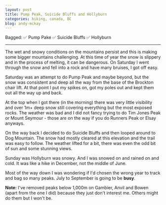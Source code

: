 ```yaml
---
layout: post
title: Pump Peak, Suicide Bluffs and Hollyburn
categories: hiking, canada, BC
blog: andy-mckay
---
```


Bagged: ✅ Pump Pake ✅ Suicide Bluffs ✅ Hollyburn 

<hr class="florished">

The wet and snowy conditions on the mountains persist and this is making some bigger mountains challenging. At this time of year the snow is slippery and in the process of melting, it can be dangerous. On Saturday I went through the snow and fell into a rock and have many bruises, I got off easy.

Saturday was an attempt to do Pump Peak and maybe beyond, but the snow was consistent and deep all the way from the base of the Brockton chair lift. At that point I put my spikes on, got my poles out and kept them out all the way up and back.

<div class="strava-embed-placeholder" data-embed-type="activity" data-embed-id="11661066707" data-style="standard"></div><script src="https://strava-embeds.com/embed.js"></script>

At the top when I got there (in the morning) there was very little visibility and over 1m+ deep snow still covering everything but the most exposed rocks. The weather was bad and I did not fancy trying to do Tim Jones Peak or Mount Seymour - those are on the way if you do Runners Peak or Elsay anyways.

On the way back I decided to do Suicide Bluffs and then looped around to Dog Mountain. The snow had mostly cleared at this elevation and the trail was easy to follow. The weather lifted for a bit, there was even the odd bit of sun and some stunning views.

Sunday was Hollyburn was snowy. And I was snowed on and rained on and cold. It was like a hike in December, not the middle of June.

<div class="strava-embed-placeholder" data-embed-type="activity" data-embed-id="11668479384" data-style="standard"></div><script src="https://strava-embeds.com/embed.js"></script>

Most of the way down I was wondering if I'd chosen the wrong year to track and bag so many peaks. July to September is going to be **busy**.

**Note:** I've removed peaks below 1,000m on Gambier, Anvil and Bowen (apart from the one I did) because they just don't interest me. Others might do them but I won't be.
